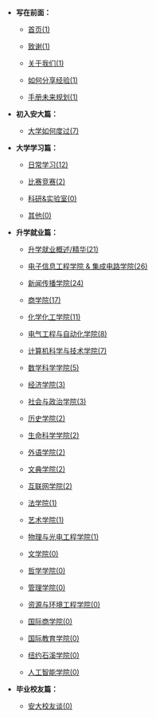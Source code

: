 - **写在前面：**

  - [首页(1)](https://ahuer-leaplap.github.io/Impart-Inherit/)

  - [致谢(1)](Preface/zhixie.md)

  - [关于我们(1)](Preface/about.md)

  - [如何分享经验(1)](Preface/fenxiang.md)

  - [手册未来规划(1)](Preface/future.md)
- **初入安大篇：**

  - [大学如何度过(7)](Golden-years/README.md)
- **大学学习篇：**

  - [日常学习(12)](大学学习/日常学习/README.md)

  - [比赛竞赛(2)](大学学习/比赛/README.md)

  - [科研&实验室(0)](大学学习/科研/README.md)

  - [其他(0)](大学学习/其他/README.md)
- **升学就业篇：**

  - [升学就业概述/精华(21)](升学就业/升学就业概述/README.md)

  - [电子信息工程学院 & 集成电路学院(26)](升学就业/电子信息工程学院/README.md)

  - [新闻传播学院(24)](升学就业/新闻传播学院/README.md)

  - [商学院(17)](升学就业/商学院/README.md)

  - [化学化工学院(11)](升学就业/化学化工学院/README.md)

  - [电气工程与自动化学院(8)](升学就业/电气工程与自动化学院/README.md)

  - [计算机科学与技术学院(7)](升学就业/计算机科学与技术学院/README.md)

  - [数学科学学院(5)](升学就业/数学科学学院/README.md)

  - [经济学院(3)](升学就业/经济学院/README.md)

  - [社会与政治学院(3)](升学就业/社会与政治学院/README.md)

  - [历史学院(2)](升学就业/历史学院/README.md)

  - [生命科学学院(2)](升学就业/生命科学学院/README.md)

  - [外语学院(2)](升学就业/外语学院/README.md)

  - [文典学院(2)](升学就业/文典学院/README.md)

  - [互联网学院(2)](升学就业/互联网学院/README.md)

  - [法学院(1)](升学就业/法学院/README.md)

  - [艺术学院(1)](升学就业/艺术学院/README.md)

  - [物理与光电工程学院(1)](升学就业/物理与光电工程学院/README.md)

  - [文学院(0)](升学就业/文学院/README.md)

  - [哲学学院(0)](升学就业/哲学学院/README.md)

  - [管理学院(0)](升学就业/管理学院/README.md)

  - [资源与环境工程学院(0)](升学就业/资源与环境工程学院/README.md)

  - [国际商学院(0)](升学就业/国际商学院/README.md)

  - [国际教育学院(0)](升学就业/国际教育学院/README.md)

  - [纽约石溪学院(0)](升学就业/纽约石溪学院/README.md)

  - [人工智能学院(0)](升学就业/人工智能学院/README.md)
- **毕业校友篇：**

  - [安大校友谈(0)](安大校友谈/README.md)

⠀

⠀

